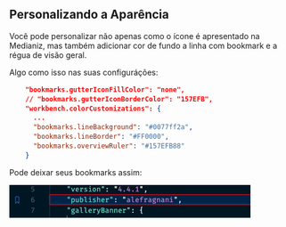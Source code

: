 ## Personalizando a Aparência

Você pode personalizar não apenas como o ícone é apresentado na Medianiz, mas também adicionar cor de fundo a linha com bookmark e a régua de visão geral.

Algo como isso nas suas configuráções:

```json
    "bookmarks.gutterIconFillColor": "none",
    // "bookmarks.gutterIconBorderColor": "157EFB",
    "workbench.colorCustomizations": {
      ...
      "bookmarks.lineBackground": "#0077ff2a",
      "bookmarks.lineBorder": "#FF0000", 
      "bookmarks.overviewRuler": "#157EFB88"  
    }
```

Pode deixar seus bookmarks assim:

![Bookmark Personalizado](customizedBookmark.png)